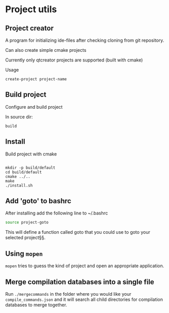 # Project utils

## Project creator

A program for initializing ide-files after checking cloning from git repository.

Can also create simple cmake projects

Currently only qtcreator projects are supported (built with cmake)

Usage

```
create-project project-name
```

## Build project

Configure and build project

In source dir:
```
build
```


## Install

Build project with cmake
```

mkdir -p build/default
cd build/default
cmake ../..
make
./install.sh

```

## Add 'goto' to bashrc

After installing add the following line to ~/.bashrc

```bash
source project-goto
```

This will define a function called goto that you could use to goto your
selected project§§.


## Using `mopen`

`mopen` tries to guess the kind of project and open an appropriate application.


## Merge compilation databases into a single file

Run `./mergecommands` in the folder where you would like your `compile_commands.json` and it will search all child directories for compilation databases to merge together.


